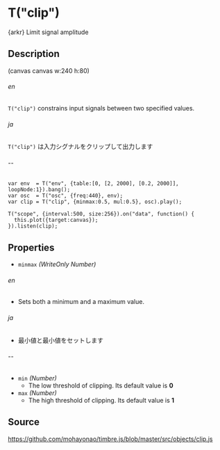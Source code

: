 T("clip")
==========
{arkr} Limit signal amplitude

## Description ##

(canvas canvas w:240 h:80)

###### en ######
`T("clip")` constrains input signals between two specified values.
###### ja ######
`T("clip")` は入力シグナルをクリップして出力します
###### -- ######

```timbre
var env  = T("env", {table:[0, [2, 2000], [0.2, 2000]], loopNode:1}).bang();
var osc  = T("osc", {freq:440}, env);
var clip = T("clip", {minmax:0.5, mul:0.5}, osc).play();

T("scope", {interval:500, size:256}).on("data", function() {
  this.plot({target:canvas});
}).listen(clip);
```

## Properties ##
- `minmax` _(WriteOnly Number)_
###### en ######
  - Sets both a minimum and a maximum value.
###### ja ######
  - 最小値と最小値をセットします
###### -- ######

- `min` _(Number)_
  - The low threshold of clipping. Its default value is **0**
- `max` _(Number)_
  - The high threshold of clipping. Its default value is **1**

## Source ##
https://github.com/mohayonao/timbre.js/blob/master/src/objects/clip.js
